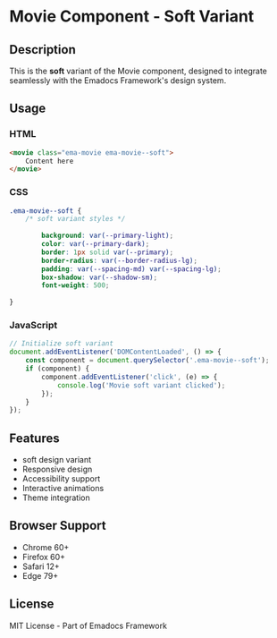 # Movie Component - Soft Variant

## Description
This is the **soft** variant of the Movie component, designed to integrate seamlessly with the Emadocs Framework's design system.

## Usage

### HTML
```html
<movie class="ema-movie ema-movie--soft">
    Content here
</movie>
```

### CSS
```css
.ema-movie--soft {
    /* soft variant styles */
    
        background: var(--primary-light);
        color: var(--primary-dark);
        border: 1px solid var(--primary);
        border-radius: var(--border-radius-lg);
        padding: var(--spacing-md) var(--spacing-lg);
        box-shadow: var(--shadow-sm);
        font-weight: 500;
    
}
```

### JavaScript
```javascript
// Initialize soft variant
document.addEventListener('DOMContentLoaded', () => {
    const component = document.querySelector('.ema-movie--soft');
    if (component) {
        component.addEventListener('click', (e) => {
            console.log('Movie soft variant clicked');
        });
    }
});
```

## Features
- soft design variant
- Responsive design
- Accessibility support
- Interactive animations
- Theme integration

## Browser Support
- Chrome 60+
- Firefox 60+
- Safari 12+
- Edge 79+

## License
MIT License - Part of Emadocs Framework
